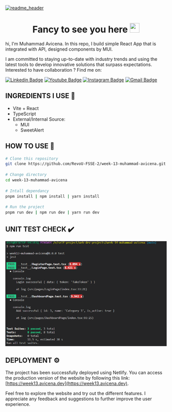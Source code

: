 [![readme_header](https://github.com/muhammad-avicena/profile/assets/49929404/b7b89034-8e25-4f25-a1a2-5665aa66448c)](https://avicena.dev/)

<h1 align="center">Fancy to see you here <img src="https://raw.githubusercontent.com/muhammad-avicena/profile/master/wave.gif" width="30px" height="30px" /> </h1>

hi, I'm Muhammad Avicena. In this repo, I build simple React App that is integrated with API, designed components by MUI.

I am committed to staying up-to-date with industry trends and using the latest tools to develop innovative solutions that surpass expectations.
Interested to have collaboration ? Find me on:

[![Linkedin Badge](https://img.shields.io/badge/-Muhammad_Avicena-blue?style=flat-square&logo=Linkedin&logoColor=white)](https://www.linkedin.com/in/muhammad-avicena/)
[![Youtube Badge](https://img.shields.io/badge/-Muhammad_Avicena-darkred?style=flat-square&logo=youtube&logoColor=white)](https://www.youtube.com/@MuhammadAvicena)
[![Instagram Badge](https://img.shields.io/badge/-ryuhideaki.dev-purple?style=flat-square&logo=instagram&logoColor=white)](https://www.instagram.com/ryuhideaki.dev/)
[![Gmail Badge](https://img.shields.io/badge/-cenarahmant.dev@gmail.com-c14438?style=flat-square&logo=Gmail&logoColor=white)](mailto:cenarahmant.dev@gmail.com)

## INGREDIENTS I USE 📜

- Vite + React
- TypeScript
- External/Internal Source:
  - MUI
  - SweetAlert

## HOW TO USE 🌟

```bash
# Clone this repository
git clone https://github.com/RevoU-FSSE-2/week-13-muhammad-avicena.git

# Change directory
cd week-13-muhammad-avicena

# Intall dependancy
pnpm install | npm install | yarn install

# Run the project
pnpm run dev | npm run dev | yarn run dev
```
## UNIT TEST CHECK ✔️

![Alt text](./assets-github/image.png)

## DEPLOYMENT ⚙️

The project has been successfully deployed using Netlify. You can access the production version of the website by following this link: [https://week13.avicena.dev](https://week13.avicena.dev).

Feel free to explore the website and try out the different features. I appreciate any feedback and suggestions to further improve the user experience.
